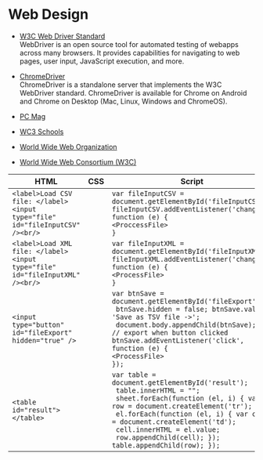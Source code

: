 # Web Design

  - [W3C Web Driver Standard](https://w3c.github.io/webdriver/webdriver-spec.html)  
      WebDriver is an open source tool for automated testing of webapps across many browsers. It provides capabilities for navigating to web pages, user input, JavaScript execution, and more.
  - [ChromeDriver](https://sites.google.com/chromium.org/driver/)  
      ChromeDriver is a standalone server that implements the W3C WebDriver standard. ChromeDriver is available for Chrome on Android and Chrome on Desktop (Mac, Linux, Windows and ChromeOS).

- [PC Mag](www.pcmag.com/)   
- [WC3 Schools](https://w3schools.sinsixx.com/)  
- [World Wide Web Organization](www.w3.org)  
- [World Wide Web Consortium (W3C)](www.w3c.org)   

| HTML | CSS | Script |
| ---- | ---- | ---- |
| ```<label>Load CSV file: </label><input type="file" id="fileInputCSV" /><br/>``` | | ```var fileInputCSV = document.getElementById('fileInputCSV');```<BR>``` fileInputCSV.addEventListener('change', function (e) { ```<BR>```<ProccessFile>```<BR>``` } ```|
| ```<label>Load XML file: </label><input type="file" id="fileInputXML" /><br/> ```| | ```var fileInputXML = document.getElementById('fileInputXML');```<BR>``` fileInputXML.addEventListener('change', function (e) { ```<BR>```<ProcessFile>```<BR>``` } ```|
| ```<input type="button" id="fileExport" hidden="true" />``` | | ```var btnSave = document.getElementById('fileExport');```<BR>``` btnSave.hidden = false; btnSave.value = 'Save as TSV file ->';```<BR>``` document.body.appendChild(btnSave);```<BR>``` // export when button clicked btnSave.addEventListener('click', function (e) { ```<BR>```<ProcessFile>```<BR>``` }); ```|
| ```<table id="result"></table>``` | | ```var table = document.getElementById('result');```<BR>``` table.innerHTML = "";```<BR>``` sheet.forEach(function (el, i) { var row = document.createElement('tr');```<BR>``` el.forEach(function (el, i) { var cell = document.createElement('td');```<BR>``` cell.innerHTML = el.value;```<BR>``` row.appendChild(cell); });```<BR>``` table.appendChild(row); }); ```|

